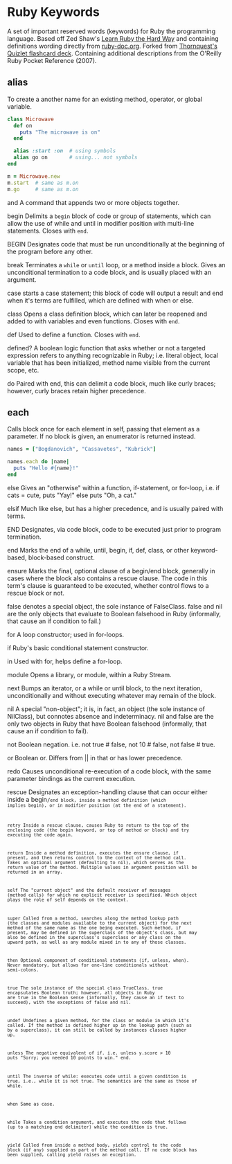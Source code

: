 # Ruby Keywords

A set of important reserved words (keywords) for Ruby the programming language. Based off Zed Shaw's [Learn Ruby the Hard Way](http://ruby.learncodethehardway.org/) and containing definitions wording directly from [ruby-doc.org](ruby-doc.org). Forked from [Thornquest's Quizlet flashcard deck](http://quizlet.com/11068057/learn-ruby-the-hard-way-keywords-flash-cards/). Containing additional descriptions from the O'Reilly Ruby Pocket Reference (2007).

## alias

To create a another name for an existing method, operator, or global variable.

``` ruby
class Microwave
  def on
    puts "The microwave is on"
  end

  alias :start :on  # using symbols
  alias go on       # using... not symbols
end

m = Microwave.new
m.start  # same as m.on
m.go     # same as m.on
```

and
A command that appends two or more objects together.

begin
Delimits a `begin` block of code or group of statements, which can allow the use of while and until in modifier position with multi-line statements. Closes with `end`.

BEGIN
Designates code that must be run unconditionally at the beginning of the program before any other.

break
Terminates a `while` or `until` loop, or a method inside a block. Gives an unconditional termination to a code block, and is usually placed with an argument.

case
starts a case statement; this block of code will output a result and end when it's terms are fulfilled, which are defined with when or else.

class
Opens a class definition block, which can later be reopened and added to with variables and even functions. Closes with `end`.

def
Used to define a function. Closes with `end`.

defined?
A boolean logic function that asks whether or not a targeted expression refers to anything recognizable in Ruby; i.e. literal object, local variable that has been initialized, method name visible from the current scope, etc.

do
Paired with end, this can delimit a code block, much like curly braces; however, curly braces retain higher precedence.

## each

Calls block once for each element in self, passing that element as a parameter. If no block is given, an enumerator is returned instead.

``` ruby
names = ["Bogdanovich", "Cassavetes", "Kubrick"]

names.each do |name|
  puts "Hello #{name}!"
end
```

else
Gives an "otherwise" within a function, if-statement, or for-loop, i.e. if cats = cute, puts "Yay!" else puts "Oh, a cat."

elsif
Much like else, but has a higher precedence, and is usually paired with terms.

END
Designates, via code block, code to be executed just prior to program termination.

end
Marks the end of a while, until, begin, if, def, class, or other keyword-based, block-based construct.

ensure
Marks the final, optional clause of a begin/end block, generally in cases where the block also contains a rescue clause. The code in this term's clause is guaranteed to be executed, whether control flows to a rescue block or not.

false
denotes a special object, the sole instance of FalseClass. false and nil are the only objects that evaluate to Boolean falsehood in Ruby (informally, that cause an if condition to fail.)

for
A loop constructor; used in for-loops.

if
Ruby's basic conditional statement constructor.

in
Used with for, helps define a for-loop.

module
Opens a library, or module, within a Ruby Stream.

next
Bumps an iterator, or a while or until block, to the next iteration, unconditionally and without executing whatever may remain of the block.

nil
A special "non-object"; it is, in fact, an object (the sole instance of NilClass), but connotes absence and indeterminacy. nil and false are the only two objects in Ruby that have Boolean falsehood (informally, that cause an if condition to fail).

not
Boolean negation. i.e. not true # false, not 10 # false, not false # true.

or
Boolean or. Differs from || in that or has lower precedence.

redo
Causes unconditional re-execution of a code block, with the same parameter bindings as the current execution.

rescue
Designates an exception-handling clause that can occur either inside a begin<code>/<code>end block, inside a method definition (which implies begin), or in modifier position (at the end of a statement).

retry
Inside a rescue clause, causes Ruby to return to the top of the enclosing code (the begin keyword, or top of method or block) and try executing the code again.

return
Inside a method definition, executes the ensure clause, if present, and then returns control to the context of the method call. Takes an optional argument (defaulting to nil), which serves as the return value of the method. Multiple values in argument position will be returned in an array.

self
The "current object" and the default receiver of messages (method calls) for which no explicit receiver is specified. Which object plays the role of self depends on the context.

super
Called from a method, searches along the method lookup path (the classes and modules available to the current object) for the next method of the same name as the one being executed. Such method, if present, may be defined in the superclass of the object's class, but may also be defined in the superclass's superclass or any class on the upward path, as well as any module mixed in to any of those classes.

then
Optional component of conditional statements (if, unless, when). Never mandatory, but allows for one-line conditionals without semi-colons.

true
The sole instance of the special class TrueClass. true encapsulates Boolean truth; however, <emph>all</emph> objects in Ruby are true in the Boolean sense (informally, they cause an if test to succeed), with the exceptions of false and nil.

undef
Undefines a given method, for the class or module in which it's called. If the method is defined higher up in the lookup path (such as by a superclass), it can still be called by instances classes higher up.

unless
The negative equivalent of if. i.e. unless y.score > 10 puts "Sorry; you needed 10 points to win." end.

until
The inverse of while: executes code until a given condition is true, i.e., while it is not true. The semantics are the same as those of while.

when
Same as case.

while
Takes a condition argument, and executes the code that follows (up to a matching end delimiter) while the condition is true.

yield
Called from inside a method body, yields control to the code block (if any) supplied as part of the method call. If no code block has been supplied, calling yield raises an exception.
